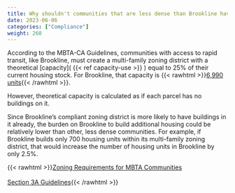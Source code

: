 ```yaml
---
title: Why shouldn't communities that are less dense than Brookline have to take a bigger share of the burden?
date: 2023-06-06
categories: ["Compliance"]
weight: 260
---
```

According to the MBTA-CA Guidelines, communities with access to rapid transit, like Brookline, must create a multi-family zoning district with a theoretical [capacity]( {{< ref capacity-use >}} ) equal to 25% of their current housing stock. For Brookline, that capacity is {{< rawhtml >}}<a href="https://www.mass.gov/info-details/section-3a-guidelines#appendix-1:-mbta-community-categories-and-requirements-" target="_new">6,990 units</a>{{< /rawhtml >}}. 

However, theoretical capacity is calculated as if each parcel has no buildings on it. 

Since Brookline’s compliant zoning district is more likely to have buildings in it already, the burden on Brookline to build additional housing could be relatively lower than other, less dense communities. For example, if Brookline builds only 700 housing units within its multi-family zoning district, that would increase the number of housing units in Brookline by only 2.5%.

{{< rawhtml >}}<a href="https://www.mass.gov/info-details/multi-family-zoning-requirement-for-mbta-communities" target="_new">Zoning Requirements for MBTA Communities</a><br><br>
<a href="https://www.mass.gov/info-details/section-3a-guidelines" target="_new">Section 3A Guidelines</a>{{< /rawhtml >}}
